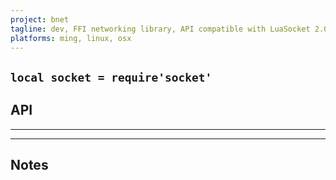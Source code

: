 ```yaml
---
project: bnet
tagline: dev, FFI networking library, API compatible with LuaSocket 2.0.2
platforms: ming, linux, osx
---
```


## `local socket = require'socket'`

## API

------------------------- ----------------------------------------------------
------------------------- ----------------------------------------------------

## Notes
